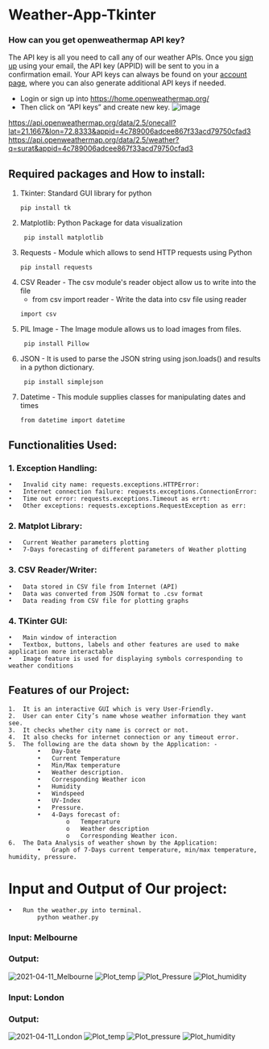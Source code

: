 # Weather-App-Tkinter
### How can you get openweathermap API key?
The API key is all you need to call any of our weather APIs. Once you [sign up](https://home.openweathermap.org/users/sign_up) using your email, the API key (APPID) will be sent to you in a confirmation email. Your API keys can always be found on your [account page](https://home.openweathermap.org/api_keys), where you can also generate additional API keys if needed.
- Login or sign up into https://home.openweathermap.org/
- Then click on “API keys” and create new key.
![image](https://user-images.githubusercontent.com/61119120/119944037-69cb9b80-bfb1-11eb-95e3-24bf12ec2f8d.png)


https://api.openweathermap.org/data/2.5/onecall?lat=21.1667&lon=72.8333&appid=4c789006adcee867f33acd79750cfad3
https://api.openweathermap.org/data/2.5/weather?q=surat&appid=4c789006adcee867f33acd79750cfad3

## Required packages and How to install: 
1. Tkinter:  Standard GUI library for python
    ```
    pip install tk
    ```
2. Matplotlib: Python Package for data visualization
    ```
     pip install matplotlib 
    ```
3. Requests - Module which allows to send HTTP requests using Python
    ```
    pip install requests
    ```
4. CSV Reader - The csv module's reader object allow us to write into the file
   - from csv import reader    -    Write the data into csv file using reader
    ```
    import csv  
    ```
5. PIL Image - The Image module allows us to load images from files.
   ```
    pip install Pillow 
    ```
6. JSON - It is used to parse the JSON string using json.loads() and results in a python dictionary.
   ```
    pip install simplejson
    ```
7. Datetime - This module supplies classes for manipulating dates and times
    ```
    from datetime import datetime
    ```
    
## Functionalities Used:

### 1.	Exception Handling:
    •	Invalid city name: requests.exceptions.HTTPError:
    •	Internet connection failure: requests.exceptions.ConnectionError:
    •	Time out error: requests.exceptions.Timeout as errt:
    •	Other exceptions: requests.exceptions.RequestException as err:
    
### 2.	Matplot Library:
    •	Current Weather parameters plotting
    •	7-Days forecasting of different parameters of Weather plotting

### 3.	CSV Reader/Writer:
    •	Data stored in CSV file from Internet (API)
    •	Data was converted from JSON format to .csv format
    •	Data reading from CSV file for plotting graphs

### 4.	TKinter GUI:
    •	Main window of interaction
    •	Textbox, buttons, labels and other features are used to make application more interactable
    •	Image feature is used for displaying symbols corresponding to weather conditions
    

## Features of our Project:
    1.	It is an interactive GUI which is very User-Friendly.
    2.	User can enter City’s name whose weather information they want see.
    3.	It checks whether city name is correct or not.
    4.	It also checks for internet connection or any timeout error.
    5.	The following are the data shown by the Application: -
            •	Day-Date
            •	Current Temperature
            •	Min/Max temperature
            •	Weather description.
            •	Corresponding Weather icon
            •	Humidity
            •	Windspeed
            •	UV-Index
            •	Pressure.
            •	4-Days forecast of:
                    o	Temperature
                    o	Weather description
                    o	Corresponding Weather icon.
    6.	The Data Analysis of weather shown by the Application:
            •	Graph of 7-Days current temperature, min/max temperature, humidity, pressure.

# Input and Output of Our project:
    •	Run the weather.py into terminal. 
            python weather.py
            
### Input: Melbourne
### Output: 
![2021-04-11_Melbourne](https://user-images.githubusercontent.com/70934443/119979403-87602b80-bfd8-11eb-905a-fbcb37690b98.png) 
![Plot_temp](https://user-images.githubusercontent.com/70934443/119979506-aeb6f880-bfd8-11eb-9dd8-4fb45d06735d.png) 
![Plot_Pressure](https://user-images.githubusercontent.com/70934443/119979527-b5457000-bfd8-11eb-9671-c0d04e2bb021.png) 
![Plot_humidity](https://user-images.githubusercontent.com/70934443/119979544-b9718d80-bfd8-11eb-8400-e1b66c5c0dc6.png)

### Input: London
### Output: 
![2021-04-11_London](https://user-images.githubusercontent.com/70934443/119979894-2553f600-bfd9-11eb-9156-d4276d20bdba.png)
![Plot_temp](https://user-images.githubusercontent.com/70934443/119979907-2a18aa00-bfd9-11eb-81eb-3f66a9dda564.png)
![Plot_pressure](https://user-images.githubusercontent.com/70934443/119979920-2f75f480-bfd9-11eb-91c7-513dcb2d16c7.png)
![Plot_humidity](https://user-images.githubusercontent.com/70934443/119979960-3e5ca700-bfd9-11eb-9a58-5e0856cbb54d.png)

